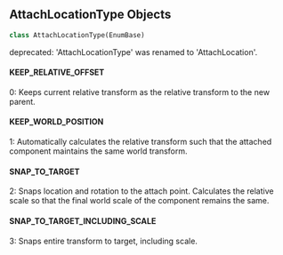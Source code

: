 ## AttachLocationType Objects

```python
class AttachLocationType(EnumBase)
```

deprecated: 'AttachLocationType' was renamed to 'AttachLocation'.

<a id="unreal.AttachLocationType.KEEP_RELATIVE_OFFSET"></a>

#### KEEP_RELATIVE_OFFSET

0: Keeps current relative transform as the relative transform to the new parent.

<a id="unreal.AttachLocationType.KEEP_WORLD_POSITION"></a>

#### KEEP_WORLD_POSITION

1: Automatically calculates the relative transform such that the attached component maintains the same world transform.

<a id="unreal.AttachLocationType.SNAP_TO_TARGET"></a>

#### SNAP_TO_TARGET

2: Snaps location and rotation to the attach point. Calculates the relative scale so that the final world scale of the component remains the same.

<a id="unreal.AttachLocationType.SNAP_TO_TARGET_INCLUDING_SCALE"></a>

#### SNAP_TO_TARGET_INCLUDING_SCALE

3: Snaps entire transform to target, including scale.

<a id="unreal.PSCPoolMethod"></a>